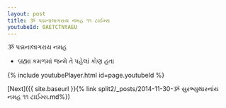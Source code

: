 ```yaml
---
layout: post
title: ૐ પદ્મનાલાગરાય નમહ ૧૧ ટાઈમ્સ
youtubeId: 0AETCTNtAEU
---
```

 
 
 ૐ પદ્મનાલાગરાય નમહ  
 
 -  બ્રહ્મા કમળમાં જન્મે તે પહેલાં કોણ હતા 
 
  
 
  
 
 
 
 
 
 


{% include youtubePlayer.html id=page.youtubeId %}
 
[Next]({{ site.baseurl }}{% link  split2/_posts/2014-11-30-ૐ સુરભ્યુથારનાંય નમહ ૧૧ ટાઈમ્સ.md%})
 

